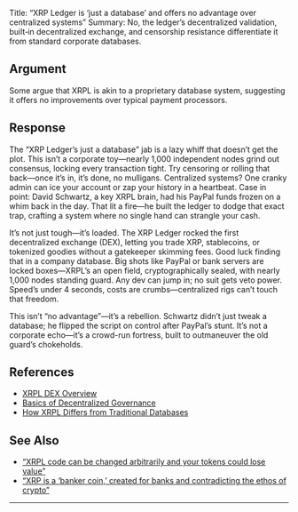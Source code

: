 Title: “XRP Ledger is ‘just a database’ and offers no advantage over centralized systems”
Summary: No, the ledger’s decentralized validation, built‑in decentralized exchange, and censorship resistance differentiate it from standard corporate databases.

## Argument  
Some argue that XRPL is akin to a proprietary database system, suggesting it offers no improvements over typical payment processors.

## Response  
The “XRP Ledger’s just a database” jab is a lazy whiff that doesn’t get the plot. This isn’t a corporate toy—nearly 1,000 independent nodes grind out consensus, locking every transaction tight. Try censoring or rolling that back—once it’s in, it’s done, no mulligans. Centralized systems? One cranky admin can ice your account or zap your history in a heartbeat. Case in point: David Schwartz, a key XRPL brain, had his PayPal funds frozen on a whim back in the day. That lit a fire—he built the ledger to dodge that exact trap, crafting a system where no single hand can strangle your cash.

It’s not just tough—it’s loaded. The XRP Ledger rocked the first decentralized exchange (DEX), letting you trade XRP, stablecoins, or tokenized goodies without a gatekeeper skimming fees. Good luck finding that in a company database. Big shots like PayPal or bank servers are locked boxes—XRPL’s an open field, cryptographically sealed, with nearly 1,000 nodes standing guard. Any dev can jump in; no suit gets veto power. Speed’s under 4 seconds, costs are crumbs—centralized rigs can’t touch that freedom.

This isn’t “no advantage”—it’s a rebellion. Schwartz didn’t just tweak a database; he flipped the script on control after PayPal’s stunt. It’s not a corporate echo—it’s a crowd-run fortress, built to outmaneuver the old guard’s chokeholds.

## References
- [XRPL DEX Overview](https://xrpl.org/using-the-dex.html)
- [Basics of Decentralized Governance](https://xrpl.org/consensus.html)
- [How XRPL Differs from Traditional Databases](https://xrpl.org/blog/)

## See Also
- [“XRPL code can be changed arbitrarily and your tokens could lose value”](xrpl-code-can-be-changed-arbitrarily-and-your-tokens-could-lose-value.html)
- [“XRP is a ‘banker coin,’ created for banks and contradicting the ethos of crypto”](xrp-is-a-banker-coin-created-for-banks-and-contradicting-the-ethos-of-crypto.html)

---

